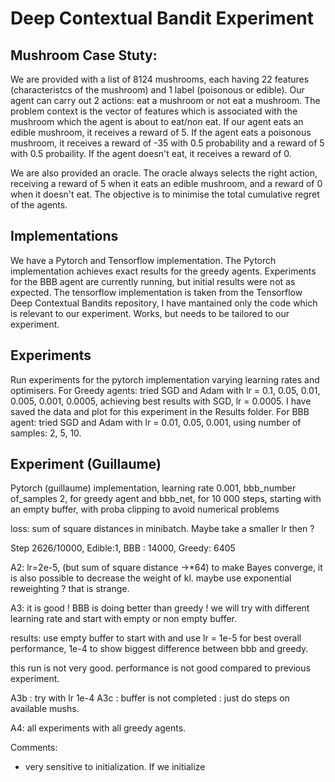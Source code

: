 # Deep Contextual Bandit Experiment

## Mushroom Case Stuty: 
We are provided with a list of 8124 mushrooms, each having 22 features (characteristcs of the mushroom) and 1 label (poisonous or edible). Our agent can carry out 2 actions: eat a mushroom or not eat a mushroom. The problem context is the vector of features which is associated with the mushroom which the agent is about to eat/non eat. If our agent eats an edible mushroom, it receives a reward of 5. If the agent eats a poisonous mushroom, it receives a reward of -35 with 0.5 probability and a reward of 5 with 0.5 probaility. If the agent doesn't eat, it receives a reward of 0.

We are also provided an oracle. The oracle always selects the right action, receiving a reward of 5 when it eats an edible mushroom, and a reward of 0 when it doesn't eat. The objective is to minimise the total cumulative regret of the agents.

## Implementations
We have a Pytorch and Tensorflow implementation. The Pytorch implementation achieves exact results for the greedy agents. Experiments for the BBB agent are currently running, but initial results were not as expected. The tensorflow implementation is taken from the Tensorflow Deep Contextual Bandits repository, I have mantained only the code which is relevant to our experiment. Works, but needs to be tailored to our experiment.

## Experiments
Run experiments for the pytorch implementation varying learning rates and optimisers. 
For Greedy agents: tried SGD and Adam with lr = 0.1, 0.05, 0.01, 0.005, 0.001, 0.0005, achieving best results with SGD, lr = 0.0005. I have saved the data and plot for this experiment in the Results folder.
For BBB agent: tried SGD and Adam with lr = 0.01, 0.05, 0.001, using number of samples: 2, 5, 10.


## Experiment (Guillaume)

Pytorch (guillaume) implementation,
learning rate 0.001, bbb_number of_samples 2, for greedy agent and bbb_net, for 10 000 steps, starting with an empty buffer, with proba clipping to avoid numerical problems

loss: sum of square distances in minibatch. Maybe take a smaller lr then ?

Step 2626/10000, Edible:1,  BBB : 14000, Greedy: 6405

A2: lr=2e-5, (but sum of square distance ->*64)
to make Bayes converge, it is also possible to decrease the weight of kl.
maybe use exponential reweighting ? that is strange.

A3: it is good ! BBB is doing better than greedy ! we will try with different learning rate and start with empty or non empty buffer.

results: use empty buffer to start with and use lr = 1e-5 for best overall performance, 1e-4 to show biggest difference between bbb and greedy.

this run is not very good. performance is not good compared to previous experiment.

A3b : try with lr 1e-4
A3c : buffer is not completed : just do steps on available mushs.


A4: all experiments with all greedy agents.

Comments:
- very sensitive to initialization. If we initialize 





